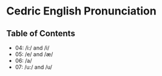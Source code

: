 # Cedric English Pronunciation

## Table of Contents
- 04: /i:/ and /i/
- 05: /e/ and /æ/
- 06: /a/
- 07: /u:/ and /u/
